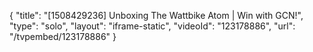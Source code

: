 {
    "title": "[1508429236] Unboxing The Wattbike Atom | Win with GCN!",
    "type": "solo",
    "layout": "iframe-static",
    "videoId": "123178886",
    "url": "\/tvpembed\/123178886"
}